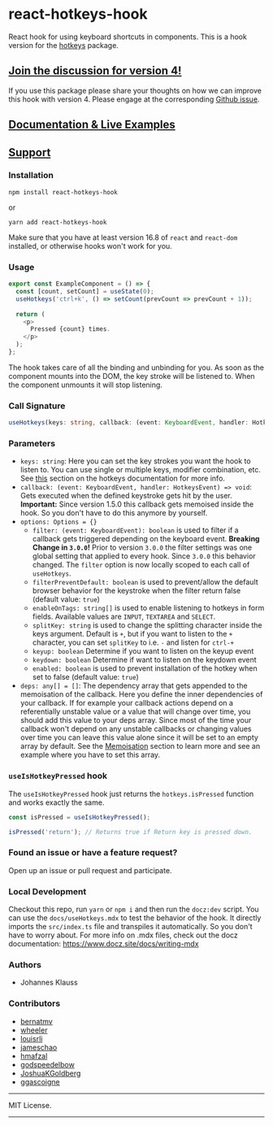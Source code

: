 # react-hotkeys-hook
React hook for using keyboard shortcuts in components.
This is a hook version for the [hotkeys] package.

## [Join the discussion for version 4!](https://github.com/JohannesKlauss/react-hotkeys-hook/issues/574)

If you use this package please share your thoughts on how we can improve this hook with version 4.
Please engage at the corresponding [Github issue](https://github.com/JohannesKlauss/react-hotkeys-hook/issues/574).

## [Documentation & Live Examples](https://react-hotkeys-hook.vercel.app/)

## [Support](https://github.com/JohannesKlauss/react-hotkeys-hook/discussions)

### Installation

```shell
npm install react-hotkeys-hook
```

or

```shell
yarn add react-hotkeys-hook
```

Make sure that you have at least version 16.8 of `react` and `react-dom` installed, or otherwise hooks won't work for you.

### Usage
```js
export const ExampleComponent = () => {
  const [count, setCount] = useState(0);
  useHotkeys('ctrl+k', () => setCount(prevCount => prevCount + 1));
    
  return (
    <p>
      Pressed {count} times.
    </p>
  );
};
```

The hook takes care of all the binding and unbinding for you.
As soon as the component mounts into the DOM, the key stroke will be
listened to. When the component unmounts it will stop listening.

### Call Signature

```typescript
useHotkeys(keys: string, callback: (event: KeyboardEvent, handler: HotkeysEvent) => void, options: Options = {}, deps: any[] = [])
```

### Parameters
- `keys: string`: Here you can set the key strokes you want the hook to listen to. You can use single or multiple keys,
modifier combination, etc. See [this](https://github.com/jaywcjlove/hotkeys/#defining-shortcuts)
section on the hotkeys documentation for more info.
- `callback: (event: KeyboardEvent, handler: HotkeysEvent) => void`: Gets executed when the defined keystroke
gets hit by the user. **Important:** Since version 1.5.0 this callback gets memoised inside the hook. So you don't have
to do this anymore by yourself.
- `options: Options = {}`
  - `filter: (event: KeyboardEvent): boolean` is used to filter if a callback gets triggered depending on the keyboard event.
    **Breaking Change in `3.0.0`!** Prior to version `3.0.0` the filter settings was one global setting that applied to every
    hook. Since `3.0.0` this behavior changed. The `filter` option is now locally scoped to each call of `useHotkeys`.
  - `filterPreventDefault: boolean` is used to prevent/allow the default browser behavior for the keystroke when the filter return false (default value: `true`)
  - `enableOnTags: string[]` is used to enable listening to hotkeys in form fields. Available values are `INPUT`, `TEXTAREA` and `SELECT`.
  - `splitKey: string` is used to change the splitting character inside the keys argument. Default is `+`, but if you want
    to listen to the `+` character, you can set `splitKey` to i.e. `-` and listen for `ctrl-+`
  - `keyup: boolean` Determine if you want to listen on the keyup event
  - `keydown: boolean` Determine if want to listen on the keydown event
  - `enabled: boolean` is used to prevent installation of the hotkey when set to false (default value: `true`)
- `deps: any[] = []`: The dependency array that gets appended to the memoisation of the callback. Here you define the inner
dependencies of your callback. If for example your callback actions depend on a referentially unstable value or a value
that will change over time, you should add this value to your deps array. Since most of the time your callback won't
depend on any unstable callbacks or changing values over time you can leave this value alone since it will be set to an
empty array by default. See the [Memoisation](#memoisation) section to
learn more and see an example where you have to set this array.

### `useIsHotkeyPressed` hook

The `useIsHotkeyPressed` hook just returns the `hotkeys.isPressed` function and works exactly the same.

```ts
const isPressed = useIsHotkeyPressed();

isPressed('return'); // Returns true if Return key is pressed down.
```

### Found an issue or have a feature request?

Open up an issue or pull request and participate.

### Local Development

Checkout this repo, run `yarn` or `npm i` and then run the `docz:dev` script.
You can use the `docs/useHotkeys.mdx` to test the behavior of the hook. It directly imports the
`src/index.ts` file and transpiles it automatically. So you don't have to worry about. For more info
on .mdx files, check out the docz documentation: https://www.docz.site/docs/writing-mdx

### Authors

* Johannes Klauss

### Contributors

* [bernatmv](https://github.com/bernatmv)
* [wheeler](https://github.com/wheeler)
* [louisrli](https://github.com/louisrli)
* [jameschao](https://github.com/jameschao)
* [hmafzal](https://github.com/hmafzal)
* [godspeedelbow](https://github.com/godspeedelbow)
* [JoshuaKGoldberg](https://github.com/JoshuaKGoldberg)
* [ggascoigne](https://github.com/ggascoigne)

---

MIT License.

---

[hotkeys]: https://github.com/jaywcjlove/hotkeys
